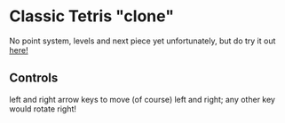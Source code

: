 # Classic Tetris "clone"

No point system, levels and next piece yet unfortunately, but do try it out
[here!](https://wailunlim.github.io/elm-ctetris/)

## Controls

left and right arrow keys to move (of course) left and right; any other key would rotate right!
